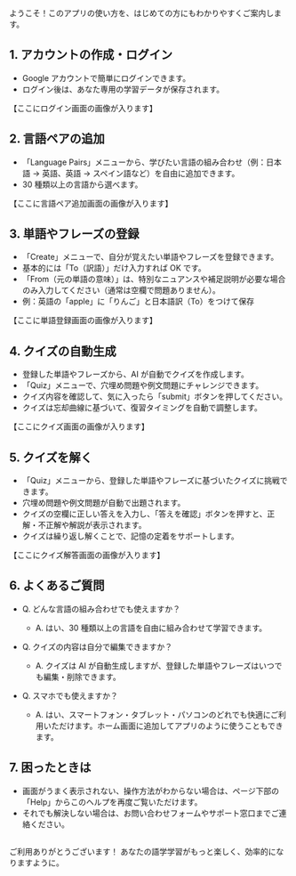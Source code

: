 ようこそ！このアプリの使い方を、はじめての方にもわかりやすくご案内します。

## 1. アカウントの作成・ログイン

- Google アカウントで簡単にログインできます。
- ログイン後は、あなた専用の学習データが保存されます。

【ここにログイン画面の画像が入ります】

## 2. 言語ペアの追加

- 「Language Pairs」メニューから、学びたい言語の組み合わせ（例：日本語 → 英語、英語 → スペイン語など）を自由に追加できます。
- 30 種類以上の言語から選べます。

【ここに言語ペア追加画面の画像が入ります】

## 3. 単語やフレーズの登録

- 「Create」メニューで、自分が覚えたい単語やフレーズを登録できます。
- 基本的には「To（訳語）」だけ入力すれば OK です。
- 「From（元の単語の意味）」は、特別なニュアンスや補足説明が必要な場合のみ入力してください（通常は空欄で問題ありません）。
- 例：英語の「apple」に「りんご」と日本語訳（To）をつけて保存

【ここに単語登録画面の画像が入ります】

## 4. クイズの自動生成

- 登録した単語やフレーズから、AI が自動でクイズを作成します。
- 「Quiz」メニューで、穴埋め問題や例文問題にチャレンジできます。
- クイズ内容を確認して、気に入ったら「submit」ボタンを押してください。
- クイズは忘却曲線に基づいて、復習タイミングを自動で調整します。

【ここにクイズ画面の画像が入ります】

## 5. クイズを解く

- 「Quiz」メニューから、登録した単語やフレーズに基づいたクイズに挑戦できます。
- 穴埋め問題や例文問題が自動で出題されます。
- クイズの空欄に正しい答えを入力し、「答えを確認」ボタンを押すと、正解・不正解や解説が表示されます。
- クイズは繰り返し解くことで、記憶の定着をサポートします。

【ここにクイズ解答画面の画像が入ります】

## 6. よくあるご質問

- Q. どんな言語の組み合わせでも使えますか？

  - A. はい、30 種類以上の言語を自由に組み合わせて学習できます。

- Q. クイズの内容は自分で編集できますか？

  - A. クイズは AI が自動生成しますが、登録した単語やフレーズはいつでも編集・削除できます。

- Q. スマホでも使えますか？
  - A. はい、スマートフォン・タブレット・パソコンのどれでも快適にご利用いただけます。ホーム画面に追加してアプリのように使うこともできます。

## 7. 困ったときは

- 画面がうまく表示されない、操作方法がわからない場合は、ページ下部の「Help」からこのヘルプを再度ご覧いただけます。
- それでも解決しない場合は、お問い合わせフォームやサポート窓口までご連絡ください。

##

####

ご利用ありがとうございます！
あなたの語学学習がもっと楽しく、効率的になりますように。
